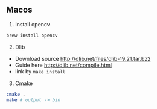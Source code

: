 ## Macos 

1. Install opencv

``` sh
brew install opencv
```

2. Dlib

- Download source http://dlib.net/files/dlib-19.21.tar.bz2
- Guide here http://dlib.net/compile.html
- link by `make install`

3. Cmake

```sh
cmake .
make # output -> bin
```

